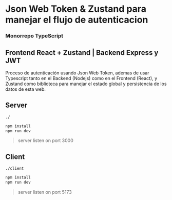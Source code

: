 # Json Web Token & Zustand para manejar el flujo de autenticacion

### Monorrepo TypeScript

## Frontend React + Zustand | Backend Express y JWT

Proceso de autenticación usando Json Web Token, ademas de usar Typescript tanto en el Backend (Nodejs) como en el Frontend (React), y Zustand como biblioteca para manejar el estado global y persistencia de los datos de esta web.

## Server

`./`
```bash
npm install
npm run dev
```

> server listen on port 3000

## Client 

`./client`
```bash
npm install
npm run dev
```

> server listen on port 5173
